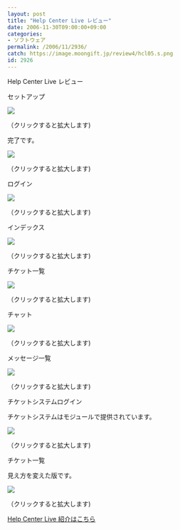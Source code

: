 ```yaml
---
layout: post
title: "Help Center Live レビュー"
date: 2006-11-30T09:00:00+09:00
categories:
- ソフトウェア
permalink: /2006/11/2936/
catch: https://image.moongift.jp/review4/hcl05.s.png
id: 2926
---
```

Help Center Live レビュー  
<!--more-->

セットアップ

  

[![](https://image.moongift.jp/review4/hcl01.s.png)](https://image.moongift.jp/review4/hcl01.png)  
  
（クリックすると拡大します)

  

完了です。

  

[![](https://image.moongift.jp/review4/hcl02.s.png)](https://image.moongift.jp/review4/hcl02.png)  
  
（クリックすると拡大します)

  

ログイン

  

[![](https://image.moongift.jp/review4/hcl03.s.png)](https://image.moongift.jp/review4/hcl03.png)  
  
（クリックすると拡大します)

  

インデックス

  

[![](https://image.moongift.jp/review4/hcl04.s.png)](https://image.moongift.jp/review4/hcl04.png)  
  
（クリックすると拡大します)

  

チケット一覧

  

[![](https://image.moongift.jp/review4/hcl05.s.png)](https://image.moongift.jp/review4/hcl05.png)  
  
（クリックすると拡大します)

  

チャット

  

[![](https://image.moongift.jp/review4/hcl06.s.png)](https://image.moongift.jp/review4/hcl06.png)  
  
（クリックすると拡大します)

  

メッセージ一覧

  

[![](https://image.moongift.jp/review4/hcl07.s.png)](https://image.moongift.jp/review4/hcl07.png)  
  
（クリックすると拡大します)

  

チケットシステムログイン

  

チケットシステムはモジュールで提供されています。

  

[![](https://image.moongift.jp/review4/hcl08.s.png)](https://image.moongift.jp/review4/hcl08.png)  
  
（クリックすると拡大します)

  

チケット一覧

  

見え方を変えた版です。

  

[![](https://image.moongift.jp/review4/hcl09.s.png)](https://image.moongift.jp/review4/hcl09.png)  
  
（クリックすると拡大します)

  

[Help Center Live 紹介はこちら](http://oss.moongift.jp/intro/i-2935.html)

